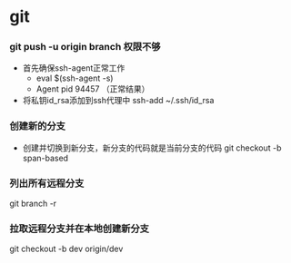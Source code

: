 # git

### git push -u origin branch 权限不够
* 首先确保ssh-agent正常工作
	- eval $(ssh-agent -s)
	- Agent pid 94457   （正常结果）
* 将私钥id_rsa添加到ssh代理中
	ssh-add ~/.ssh/id_rsa

### 创建新的分支
* 创建并切换到新分支，新分支的代码就是当前分支的代码
git checkout -b span-based

### 列出所有远程分支
git branch -r

### 拉取远程分支并在本地创建新分支
git checkout -b dev origin/dev
